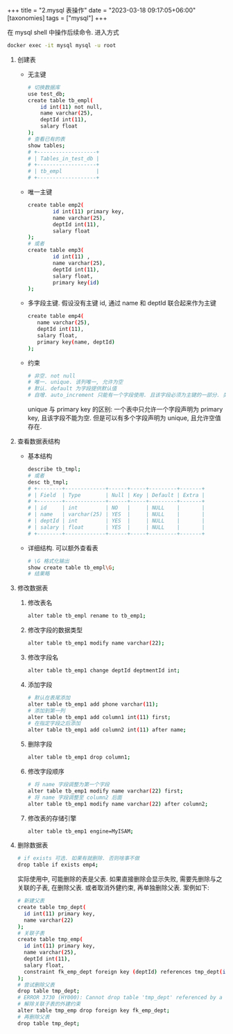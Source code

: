 +++
title = "2.mysql 表操作"
date = "2023-03-18 09:17:05+06:00"
[taxonomies]
tags = ["mysql"]
+++

在 mysql shell 中操作后续命令. 进入方式

```bash
docker exec -it mysql mysql -u root
```

1. 创建表

   - 无主键

     ```bash
     # 切换数据库
     use test_db;
     create table tb_empl(
         id int(11) not null,
         name varchar(25),
         deptId int(11),
         salary float
     );
     # 查看已有的表
     show tables;
     # +-------------------+
     # | Tables_in_test_db |
     # +-------------------+
     # | tb_empl           |
     # +-------------------+
     ```

   - 唯一主键

     ```bash
     create table emp2(
             id int(11) primary key,
             name varchar(25),
             deptId int(11),
             salary float
     );
     # 或者
     create table emp3(
             id int(11) ,
             name varchar(25),
             deptId int(11),
             salary float,
             primary key(id)
     );
     ```

   - 多字段主键. 假设没有主键 id, 通过 name 和 deptId 联合起来作为主键
     ```bash
     create table emp4(
        name varchar(25),
        deptId int(11),
        salary float,
        primary key(name, deptId)
     );
     ```
   - 约束

     ```bash
     # 非空. not null
     # 唯一. unique. 该列唯一, 允许为空
     # 默认. default 为字段提供默认值
     # 自增. auto_increment 只能有一个字段使用. 且该字段必须为主键的一部分. 类型需为 *int.

     ```

     unique 与 primary key 的区别: 一个表中只允许一个字段声明为 primary key, 且该字段不能为空. 但是可以有多个字段声明为 unique, 且允许空值存在.

2. 查看数据表结构

   - 基本结构

     ```bash
     describe tb_tmpl;
     # 或者
     desc tb_tmpl;
     # +--------+-------------+------+-----+---------+-------+
     # | Field  | Type        | Null | Key | Default | Extra |
     # +--------+-------------+------+-----+---------+-------+
     # | id     | int         | NO   |     | NULL    |       |
     # | name   | varchar(25) | YES  |     | NULL    |       |
     # | deptId | int         | YES  |     | NULL    |       |
     # | salary | float       | YES  |     | NULL    |       |
     # +--------+-------------+------+-----+---------+-------+
     ```

   - 详细结构. 可以额外查看表

     ```bash
     # \G 格式化输出
     show create table tb_empl\G;
     # 结果略
     ```

3. 修改数据表

   1. 修改表名

      ```bash
      alter table tb_empl rename to tb_emp1;
      ```

   2. 修改字段的数据类型
      ```bash
      alter table tb_emp1 modify name varchar(22);
      ```
   3. 修改字段名
      ```bash
      alter table tb_emp1 change deptId deptmentId int;
      ```
   4. 添加字段
      ```bash
      # 默认在表尾添加
      alter table tb_emp1 add phone varchar(11);
      # 添加到第一列
      alter table tb_emp1 add column1 int(11) first;
      # 在指定字段之后添加
      alter table tb_emp1 add column2 int(11) after name;
      ```
   5. 删除字段

      ```bash
      alter table tb_emp1 drop column1;
      ```

   6. 修改字段顺序
      ```bash
      # 将 name 字段调整为第一个字段
      alter table tb_emp1 modify name varchar(22) first;
      # 将 name 字段调整至 column2 后面
      alter table tb_emp1 modify name varchar(22) after column2;
      ```
   7. 修改表的存储引擎
      ```bash
      alter table tb_emp1 engine=MyISAM;
      ```

4. 删除数据表

   ```bash
   # if exists 可选. 如果有就删除. 否则啥事不做
   drop table if exists emp4;
   ```

   实际使用中, 可能删除的表是父表. 如果直接删除会显示失败, 需要先删除与之关联的子表, 在删除父表. 或者取消外健约束, 再单独删除父表. 案例如下:

   ```bash
   # 新建父表
   create table tmp_dept(
     id int(11) primary key,
     name varchar(22)
   );
   # 关联子表
   create table tmp_emp(
     id int(11) primary key,
     name varchar(25),
     deptId int(11),
     salary float,
     constraint fk_emp_dept foreign key (deptId) references tmp_dept(id)
   );
   # 尝试删除父表
   drop table tmp_dept;
   # ERROR 3730 (HY000): Cannot drop table 'tmp_dept' referenced by a foreign key constraint 'fk_emp_dept' on table 'tmp_emp'.
   # 解除关联子表的外建约束
   alter table tmp_emp drop foreign key fk_emp_dept;
   # 再删除父表
   drop table tmp_dept;
   ```
